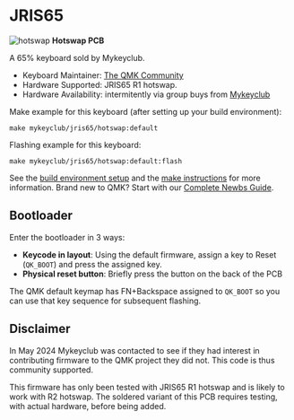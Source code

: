 # JRIS65

![hotswap](https://i.imgur.com/kJzebgd.jpeg)
**Hotswap PCB**

A 65% keyboard sold by Mykeyclub.

* Keyboard Maintainer: [The QMK Community](https://github.com/qmk)
* Hardware Supported: JRIS65 R1 hotswap.
* Hardware Availability: intermitently via group buys from [Mykeyclub](https://www.mykeyclub.com/)

Make example for this keyboard (after setting up your build environment):

    make mykeyclub/jris65/hotswap:default

Flashing example for this keyboard:

    make mykeyclub/jris65/hotswap:default:flash

See the [build environment setup](https://docs.qmk.fm/#/getting_started_build_tools) and the [make instructions](https://docs.qmk.fm/#/getting_started_make_guide) for more information. Brand new to QMK? Start with our [Complete Newbs Guide](https://docs.qmk.fm/#/newbs).

## Bootloader

Enter the bootloader in 3 ways:

* **Keycode in layout**: Using the default firmware, assign a key to Reset (`QK_BOOT`) and press the assigned key.
* **Physical reset button**: Briefly press the button on the back of the PCB

The QMK default keymap has FN+Backspace assigned to `QK_BOOT` so you can use that key sequence for subsequent flashing.

## Disclaimer

In May 2024 Mykeyclub was contacted to see if they had interest in contributing firmware to the QMK project they did not. This code is thus community supported.

This firmware has only been tested with JRIS65 R1 hotswap and is likely to work with R2 hotswap. The soldered variant of this PCB requires testing, with actual hardware, before being added.
